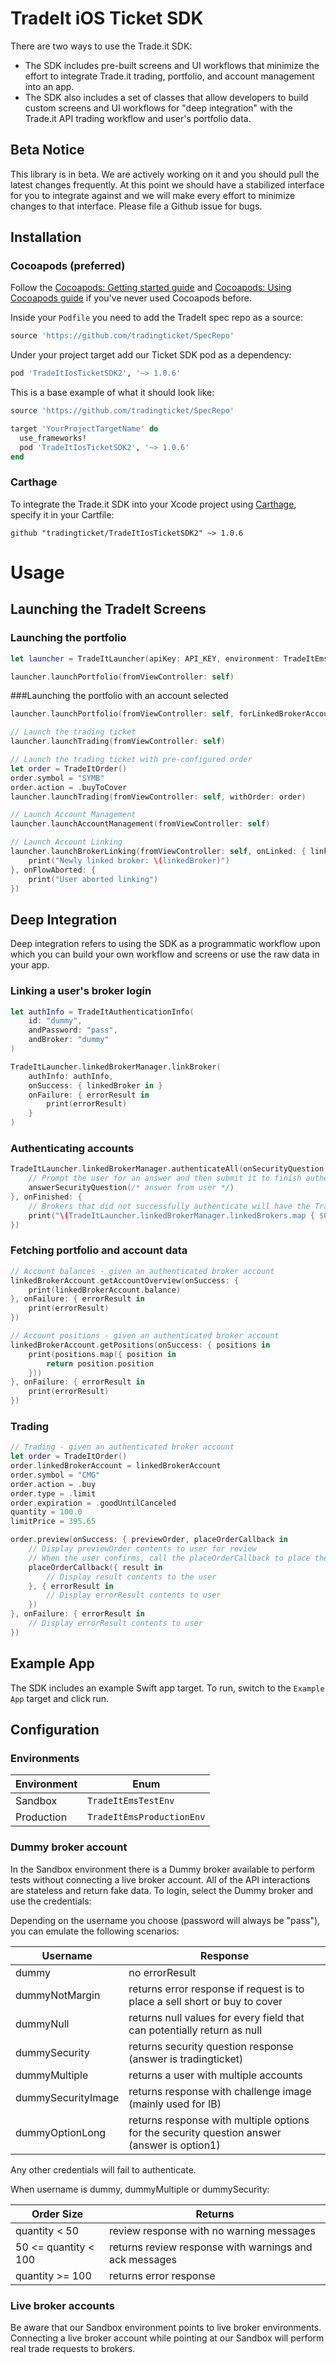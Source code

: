 # TradeIt iOS Ticket SDK 

There are two ways to use the Trade.it SDK:
- The SDK includes pre-built screens and UI workflows that minimize the effort to integrate Trade.it trading, portfolio, and account management into an app.
- The SDK also includes a set of classes that allow developers to build custom screens and UI workflows for "deep integration" with the Trade.it API trading workflow and user's portfolio data.

## Beta Notice

This library is in beta. We are actively working on it and you should pull the latest changes frequently. At this point we should have a stabilized interface for you to integrate against and we will make every effort to minimize changes to that interface. Please file a Github issue for bugs.

## Installation

### Cocoapods (preferred)
Follow the [Cocoapods: Getting started guide](https://guides.cocoapods.org/using/getting-started.html) and [Cocoapods: Using Cocoapods guide](https://guides.cocoapods.org/using/using-cocoapods.html) if you've never used Cocoapods before.

Inside your `Podfile` you need to add the TradeIt spec repo as a source:

```ruby
source 'https://github.com/tradingticket/SpecRepo'
```

Under your project target add our Ticket SDK pod as a dependency:

```ruby
pod 'TradeItIosTicketSDK2', '~> 1.0.6'
```

This is a base example of what it should look like:

```ruby
source 'https://github.com/tradingticket/SpecRepo'

target 'YourProjectTargetName' do
  use_frameworks!
  pod 'TradeItIosTicketSDK2', '~> 1.0.6'
end
```

### Carthage
To integrate the Trade.it SDK into your Xcode project using [Carthage](https://github.com/Carthage/Carthage), specify it in your Cartfile:
```
github "tradingticket/TradeItIosTicketSDK2" ~> 1.0.6
```

# Usage
## Launching the TradeIt Screens
### Launching the portfolio
```swift
let launcher = TradeItLauncher(apiKey: API_KEY, environment: TradeItEmsTestEnv)

launcher.launchPortfolio(fromViewController: self)
```
###Launching the portfolio with an account selected
```swift
launcher.launchPortfolio(fromViewController: self, forLinkedBrokerAccount: linkedBrokerAccount)

// Launch the trading ticket
launcher.launchTrading(fromViewController: self)

// Launch the trading ticket with pre-configured order
let order = TradeItOrder()
order.symbol = "SYMB"
order.action = .buyToCover
launcher.launchTrading(fromViewController: self, withOrder: order)

// Launch Account Management
launcher.launchAccountManagement(fromViewController: self)

// Launch Account Linking
launcher.launchBrokerLinking(fromViewController: self, onLinked: { linkedBroker in
    print("Newly linked broker: \(linkedBroker)")
}, onFlowAborted: {
    print("User aborted linking")
})

```

## Deep Integration

Deep integration refers to using the SDK as a programmatic workflow upon which you can build your own workflow and screens or use the raw data in your app.

### Linking a user's broker login

```swift
let authInfo = TradeItAuthenticationInfo(
    id: "dummy",
    andPassword: "pass",
    andBroker: "dummy"
)

TradeItLauncher.linkedBrokerManager.linkBroker(
    authInfo: authInfo,
    onSuccess: { linkedBroker in }
    onFailure: { errorResult in
        print(errorResult)
    }
)
```

### Authenticating accounts

```swift
TradeItLauncher.linkedBrokerManager.authenticateAll(onSecurityQuestion: { securityQuestion, answerSecurityQuestion in
    // Prompt the user for an answer and then submit it to finish authenticating
    answerSecurityQuestion(/* answer from user */)
}, onFinished: {
    // Brokers that did not successfully authenticate will have the TradeItErrorResult error property set: linkedBroker.error?
    print("\(TradeItLauncher.linkedBrokerManager.linkedBrokers.map { $0.error == nil }.count) brokers authenticated.")
})
```

### Fetching portfolio and account data

```swift
// Account balances - given an authenticated broker account
linkedBrokerAccount.getAccountOverview(onSuccess: {
    print(linkedBrokerAccount.balance)
}, onFailure: { errorResult in
    print(errorResult)
})

// Account positions - given an authenticated broker account
linkedBrokerAccount.getPositions(onSuccess: { positions in
    print(positions.map({ position in
        return position.position
    }))
}, onFailure: { errorResult in
    print(errorResult)
})
```

### Trading

```swift
// Trading - given an authenticated broker account
let order = TradeItOrder()
order.linkedBrokerAccount = linkedBrokerAccount
order.symbol = "CMG"
order.action = .buy
order.type = .limit
order.expiration = .goodUntilCanceled
quantity = 100.0
limitPrice = 395.65

order.preview(onSuccess: { previewOrder, placeOrderCallback in
    // Display previewOrder contents to user for review
    // When the user confirms, call the placeOrderCallback to place the trade
    placeOrderCallback({ result in
        // Display result contents to the user
    }, { errorResult in
        // Display errorResult contents to user
    })
}, onFailure: { errorResult in
    // Display errorResult contents to user
})
```

## Example App

The SDK includes an example Swift app target. To run, switch to the `Example App` target and click run.

## Configuration

### Environments

| Environment   | Enum                      |
| ------------- | ----------                |
| Sandbox       | `TradeItEmsTestEnv`       |
| Production    | `TradeItEmsProductionEnv` |

### Dummy broker account

In the Sandbox environment there is a Dummy broker available to perform tests without connecting a live broker account. All of the API interactions are stateless and return fake data. To login, select the Dummy broker and use the credentials:

Depending on the username you choose (password will always be "pass"), you can emulate the following scenarios:

| Username           | Response                                                                                    |
| -------------      | ----------                                                                                  |
| dummy              | no errorResult                                                                              |
| dummyNotMargin     | returns error response if request is to place a sell short or buy to cover                  |
| dummyNull          | returns null values for every field that can potentially return as null                     |
| dummySecurity      | returns security question response (answer is tradingticket)                                |
| dummyMultiple      | returns a user with multiple accounts                                                       |
| dummySecurityImage | returns response with challenge image (mainly used for IB)                                  |
| dummyOptionLong    | returns response with multiple options for the security question answer (answer is option1) |

Any other credentials will fail to authenticate.

When username is dummy, dummyMultiple or dummySecurity:

| Order Size           | Returns                                                |
| -------------        | -------------                                          |
| quantity < 50        | review response with no warning messages               |
| 50 <= quantity < 100 | returns review response with warnings and ack messages |
| quantity >= 100      | returns error response                                 |

### Live broker accounts

Be aware that our Sandbox environment points to live broker environments. Connecting a live broker account while pointing at our Sandbox will perform real trade requests to brokers.
